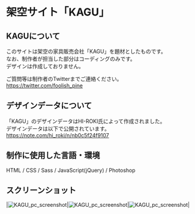 # 架空サイト「KAGU」

## KAGUについて
このサイトは架空の家具販売会社「KAGU」を題材としたものです。<br>
なお、制作者が担当した部分はコーディングのみです。<br>
デザインは作成しておりません。

ご質問等は制作者のTwitterまでご連絡ください。<br>
https://twitter.com/foolish_pine

## デザインデータについて
「KAGU」のデザインデータはHI-ROKI氏によって作成されました。<br>
デザインデータは以下で公開されています。<br>
https://note.com/hi_roki/n/nb0c5f24f9107

## 制作に使用した言語・環境
HTML / CSS / Sass / JavaScript(jQuery) / Photoshop

## スクリーンショット
|![KAGU_pc_screenshot](https://github.com/foolish-pine/KAGU/blob/master/image/KAGU_pc.png?raw=true)|![KAGU_pc_screenshot](https://github.com/foolish-pine/KAGU/blob/master/image/KAGU_tab.png?raw=true)|![KAGU_pc_screenshot](https://github.com/foolish-pine/KAGU/blob/master/image/KAGU_sp.png?raw=true)|
